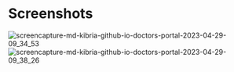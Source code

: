 # Screenshots

![screencapture-md-kibria-github-io-doctors-portal-2023-04-29-09_34_53](https://user-images.githubusercontent.com/78228935/235281898-92607d91-22ba-4420-b0c7-f86a96ccc949.png)
![screencapture-md-kibria-github-io-doctors-portal-2023-04-29-09_38_26](https://user-images.githubusercontent.com/78228935/235281906-6b53cfe7-aed7-4c8c-ab3d-51fe00d0f9e8.png)

